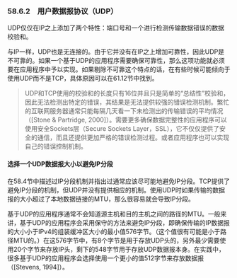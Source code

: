 ### 58.6.2　用户数据报协议（UDP）

UDP仅仅在IP之上添加了两个特性：端口号和一个进行检测传输数据错误的数据校验和。

与IP一样，UDP也是无连接的。由于它并没有在IP之上增加可靠性，因此UDP是不可靠的。如果一个基于UDP的应用程序需要确保可靠性，那么这项功能就必须要在应用程序中予以实现。如果剔除不可靠这个特点的话，在有些时候可能倾向于使用UDP而不是TCP，具体原因可以在61.12节中找到。

> UDP和TCP使用的校验和的长度只有16位并且只是简单的“总结性”校验和，因此无法检测出特定的错误，其结果是无法提供较强的错误检测机制。繁忙的互联网服务器通常只能每隔几天看一下未检测出的传输错误的平均情况（[Stone & Partridge, 2000]）。需要更多确保数据完整性的应用程序可以使用安全Sockets层（Secure Sockets Layer，SSL），它不仅仅提供了安全的通信，而且还提供更加严格的错误检测过程。或者应用程序也可以实现自己的错误控制机制。

#### 选择一个UDP数据报大小以避免IP分段

在58.4节中描述过IP分段机制并指出过通常应该尽可能地避免IP分段。TCP提供了避免IP分段的机制，但UDP并没有提供相应的机制。使用UDP时如果传输的数据报的大小超过了本地数据链接的MTU，那么很容易就会导致IP分段。

基于UDP的应用程序通常不会知道源主机和目的主机之间的路径的MTU。一般来讲，基于UDP的应用程序会采用保守的方法来避免IP分段，即确保传输的IP数据报的大小小于IPv4的组装缓冲区大小的最小值576字节。（这个值很有可能是小于路径MTU的。）在这576字节中，有8个字节是用于存放UDP头的，另外最少需要使用20个字节来存放IP头，剩下的548字节用于存放UDP数据报本身。在实践中，很多基于UDP的应用程序会选择使用一个更小的值512字节来存放数据报（[Stevens, 1994]）。

